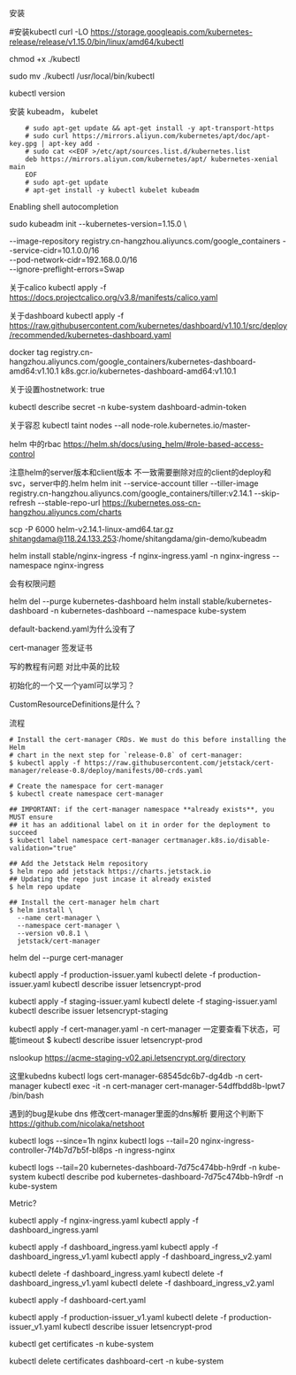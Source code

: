 安装

#安装kubectl
curl -LO https://storage.googleapis.com/kubernetes-release/release/v1.15.0/bin/linux/amd64/kubectl

chmod +x ./kubectl

sudo mv ./kubectl /usr/local/bin/kubectl

kubectl version

安装 kubeadm， kubelet 

```
    # sudo apt-get update && apt-get install -y apt-transport-https
    # sudo curl https://mirrors.aliyun.com/kubernetes/apt/doc/apt-key.gpg | apt-key add - 
    # sudo cat <<EOF >/etc/apt/sources.list.d/kubernetes.list
    deb https://mirrors.aliyun.com/kubernetes/apt/ kubernetes-xenial main
    EOF  
    # sudo apt-get update
    # apt-get install -y kubectl kubelet kubeadm
```


Enabling shell autocompletion

sudo kubeadm init --kubernetes-version=1.15.0 \
<!-- --image-repository registry.aliyuncs.com/google_containers \ -->
--image-repository registry.cn-hangzhou.aliyuncs.com/google_containers
--service-cidr=10.1.0.0/16 \
--pod-network-cidr=192.168.0.0/16 \
--ignore-preflight-errors=Swap

关于calico
kubectl apply -f https://docs.projectcalico.org/v3.8/manifests/calico.yaml

关于dashboard
kubectl apply -f https://raw.githubusercontent.com/kubernetes/dashboard/v1.10.1/src/deploy/recommended/kubernetes-dashboard.yaml

docker tag  registry.cn-hangzhou.aliyuncs.com/google_containers/kubernetes-dashboard-amd64:v1.10.1 k8s.gcr.io/kubernetes-dashboard-amd64:v1.10.1

关于设置hostnetwork: true

kubectl describe secret -n kube-system dashboard-admin-token

关于容忍
kubectl taint nodes --all node-role.kubernetes.io/master-

helm 中的rbac
https://helm.sh/docs/using_helm/#role-based-access-control


注意helm的server版本和client版本
不一致需要删除对应的client的deploy和svc，server中的.helm
helm init --service-account tiller --tiller-image registry.cn-hangzhou.aliyuncs.com/google_containers/tiller:v2.14.1 --skip-refresh --stable-repo-url https://kubernetes.oss-cn-hangzhou.aliyuncs.com/charts

scp -P 6000 helm-v2.14.1-linux-amd64.tar.gz  shitangdama@118.24.133.253:/home/shitangdama/gin-demo/kubeadm 

<!-- helm install stable/nginx-ingress \
-n nginx-ingress \
--namespace ingress-nginx -->

helm install stable/nginx-ingress -f nginx-ingress.yaml -n nginx-ingress --namespace nginx-ingress

会有权限问题

helm del --purge kubernetes-dashboard
helm install stable/kubernetes-dashboard -n kubernetes-dashboard --namespace kube-system

default-backend.yaml为什么没有了


cert-manager 签发证书

<!-- helm install \
    --name cert-manager \
    --namespace kube-system \
    stable/cert-manager


这里配置又一个问题

k8s提供Issuer跟ClusterIssuer两种，前者是单一namespace使用，后者是cluster wide也就是每個namespace都可以reference到。 需要创建一个ClusterIssuer -->

写的教程有问题
对比中英的比较

初始化的一个又一个yaml可以学习？

CustomResourceDefinitions是什么？

流程
```
# Install the cert-manager CRDs. We must do this before installing the Helm
# chart in the next step for `release-0.8` of cert-manager:
$ kubectl apply -f https://raw.githubusercontent.com/jetstack/cert-manager/release-0.8/deploy/manifests/00-crds.yaml

# Create the namespace for cert-manager
$ kubectl create namespace cert-manager

## IMPORTANT: if the cert-manager namespace **already exists**, you MUST ensure
## it has an additional label on it in order for the deployment to succeed
$ kubectl label namespace cert-manager certmanager.k8s.io/disable-validation="true"

## Add the Jetstack Helm repository
$ helm repo add jetstack https://charts.jetstack.io
## Updating the repo just incase it already existed
$ helm repo update

## Install the cert-manager helm chart
$ helm install \
  --name cert-manager \
  --namespace cert-manager \
  --version v0.8.1 \
  jetstack/cert-manager
```
helm del --purge cert-manager

kubectl apply -f production-issuer.yaml 
kubectl delete -f production-issuer.yaml 
kubectl describe issuer letsencrypt-prod

kubectl apply -f staging-issuer.yaml 
kubectl delete -f staging-issuer.yaml 
kubectl describe issuer letsencrypt-staging

kubectl apply -f cert-manager.yaml -n cert-manager
一定要查看下状态，可能timeout
 $ kubectl describe issuer letsencrypt-prod

 nslookup https://acme-staging-v02.api.letsencrypt.org/directory

 这里kubedns
 kubectl logs cert-manager-68545dc6b7-dg4db  -n cert-manager
 kubectl exec -it -n cert-manager cert-manager-54dffbdd8b-lpwt7 /bin/bash

遇到的bug是kube dns
修改cert-manager里面的dns解析
要用这个判断下
https://github.com/nicolaka/netshoot

kubectl logs --since=1h nginx
kubectl logs --tail=20 nginx-ingress-controller-7f4b7d7b5f-bl8ps -n ingress-nginx 

kubectl logs --tail=20 kubernetes-dashboard-7d75c474bb-h9rdf -n kube-system
kubectl describe pod kubernetes-dashboard-7d75c474bb-h9rdf -n kube-system


Metric?

kubectl apply -f nginx-ingress.yaml
kubectl apply -f dashboard_ingress.yaml

kubectl apply -f dashboard_ingress.yaml
kubectl apply -f dashboard_ingress_v1.yaml
kubectl apply -f dashboard_ingress_v2.yaml

kubectl delete -f dashboard_ingress.yaml
kubectl delete -f dashboard_ingress_v1.yaml
kubectl delete -f dashboard_ingress_v2.yaml

kubectl apply -f dashboard-cert.yaml


kubectl apply -f production-issuer_v1.yaml 
kubectl delete -f production-issuer_v1.yaml 
kubectl describe issuer letsencrypt-prod

kubectl get certificates -n kube-system

kubectl delete certificates dashboard-cert -n kube-system